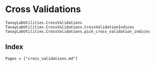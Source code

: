 # Cross Validations

```@docs
TanayLabUtilities.CrossValidations
TanayLabUtilities.CrossValidations.CrossValidationIndices
TanayLabUtilities.CrossValidations.pick_cross_validation_indices
```

## Index

```@index
Pages = ["cross_validations.md"]
```
